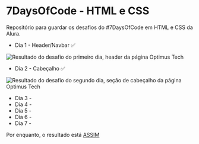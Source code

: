 # 7DaysOfCode - HTML e CSS
Repositório para guardar os desafios do #7DaysOfCode em HTML e CSS da Alura.

* Dia 1 - Header/Navbar ✅
<img src="https://i.imgur.com/fb2e7yh.png" alt="Resultado do desafio do primeiro dia, header da página Optimus Tech">

* Dia 2 - Cabeçalho ✅
<img src="https://imgur.com/A8zpihz.png" alt="Resultado do desafio do segundo dia, seção de cabeçalho da página Optimus Tech">

* Dia 3 - 
* Dia 4 - 
* Dia 5 - 
* Dia 6 - 
* Dia 7 - 

Por enquanto, o resultado está <a href="https://enyus.github.io/7DoC-HTML-CSS/optimusTech/index.html">ASSIM</a>
